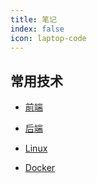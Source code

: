 ```yaml
---
title: 笔记
index: false
icon: laptop-code
---
```


## 常用技术

- [前端](fontend/)

- [后端](backend/)

- [Linux](Linux/)

- [Docker](docker.md)
